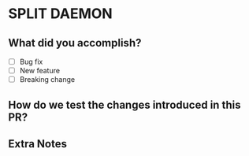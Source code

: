 # SPLIT DAEMON

## What did you accomplish?
<!-- A brief explanation synthesizing the feature, bug or fix. -->
- [ ] Bug fix
- [ ] New feature
- [ ] Breaking change

## How do we test the changes introduced in this PR?

## Extra Notes
